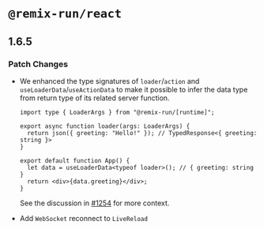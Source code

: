 # `@remix-run/react`

## 1.6.5

### Patch Changes

- We enhanced the type signatures of `loader`/`action` and `useLoaderData`/`useActionData` to make it possible to infer the data type from return type of its related server function.

  ```tsx
  import type { LoaderArgs } from "@remix-run/[runtime]";

  export async function loader(args: LoaderArgs) {
    return json({ greeting: "Hello!" }); // TypedResponse<{ greeting: string }>
  }

  export default function App() {
    let data = useLoaderData<typeof loader>(); // { greeting: string }
    return <div>{data.greeting}</div>;
  }
  ```

  See the discussion in [#1254](https://github.com/remix-run/remix/pull/1254) for more context.

- Add `WebSocket` reconnect to `LiveReload`

